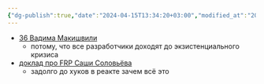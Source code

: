 ```yaml
---
{"dg-publish":true,"date":"2024-04-15T13:34:20+03:00","modified_at":"2024-04-26T11:53:07+03:00","dg-path":"/любимые выступления.md","permalink":"/lyubimye-vystupleniya/","dgPassFrontmatter":true}
---
```



- [36 Вадима Макишвили](https://www.youtube.com/watch?v=nIFClfBXuIQ)
    - потому, что все разработчики доходят до экзистенциального кризиса
- [доклад про FRP Саши Соловьёва](https://www.youtube.com/watch?v=R4sTvHXkToQ)
    - задолго до хуков в реакте зачем всё это
